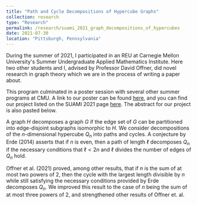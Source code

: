 ```yaml
---
title: "Path and Cycle Decompositions of Hypercube Graphs"
collection: research
type: "Research"
permalink: /research/suami_2021_graph_decompositions_of_hypercubes
date: 2021-07-30
location: "Pittsburgh, Pennsylvania"
---
```


During the summer of 2021, I participated in an REU at Carnegie Mellon University's Summer Undergraduate Applied Mathematics Institute. Here two other students and I, advised by Professor David Offner, did novel research in graph theory which we are in the process of writing a paper about.

This program culminated in a poster session with several other summer programs at CMU. A link to our poster can be found [here](https://github.com/sjboc/sjboc.github.io/blob/bcf1f0843fe527f0cef2ab104b368552e4c3ea41/files/Poster_SUAMI_Group_G.pdf), and you can find our project listed on the SUAMI 2021 page [here](https://www.cmu.edu/math/undergrad/suami/2021/index.html). The abstract for our project is also pasted below.

A graph $H$ decomposes a graph $G$ if the edge set of $G$ can be partitioned into edge-disjoint subgraphs isomorphic to $H$. We consider decompositions of the $n$-dimensional hypercube $Q_n$ into paths and cycles. A conjecture by Erde (2014) asserts that if $n$ is even, then a path of length $\ell$ decomposes $Q_n$ if the necessary conditions that $\ell < 2n$ and $\ell$ divides the number of edges of $Q_n$ hold. 

Offner et al. (2021) proved, among other results, that if $n$ is the sum of at most two powers of $2$, then the cycle with the largest length divisible by $n$ while still satisfying the necessary conditions provided by Erde decomposes $Q_n$. We improved this result to the case of $n$ being the sum of at most three powers of $2$, and strengthened other results of Offner et. al.
